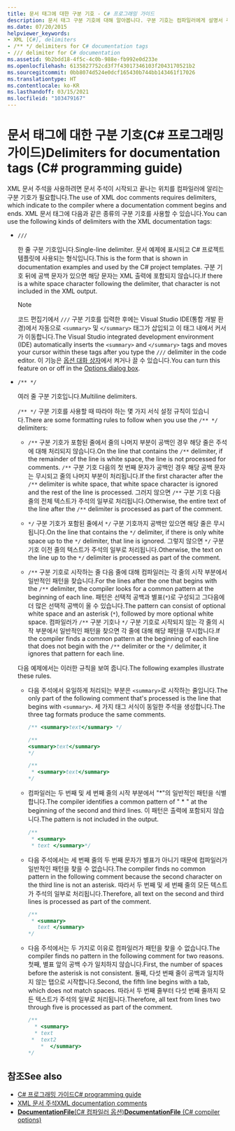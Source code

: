 ```yaml
---
title: 문서 태그에 대한 구분 기호 - C# 프로그래밍 가이드
description: 문서 태그 구분 기호에 대해 알아봅니다. 구분 기호는 컴파일러에게 설명서 주석을 시작하고 종료하는 위치를 나타냅니다.
ms.date: 07/20/2015
helpviewer_keywords:
- XML [C#], delimiters
- /** */ delimiters for C# documentation tags
- /// delimiter for C# documentation
ms.assetid: 9b2bdd18-4f5c-4c0b-988e-fb992e0d233e
ms.openlocfilehash: 6135827752cd3f7f43017346103f2043170521b2
ms.sourcegitcommit: 0bb8074d524e0dcf165430b744bb143461f17026
ms.translationtype: HT
ms.contentlocale: ko-KR
ms.lasthandoff: 03/15/2021
ms.locfileid: "103479167"
---
```

# <a name="delimiters-for-documentation-tags-c-programming-guide"></a><span data-ttu-id="3a48b-104">문서 태그에 대한 구분 기호(C# 프로그래밍 가이드)</span><span class="sxs-lookup"><span data-stu-id="3a48b-104">Delimiters for documentation tags (C# programming guide)</span></span>

<span data-ttu-id="3a48b-105">XML 문서 주석을 사용하려면 문서 주석이 시작되고 끝나는 위치를 컴파일러에 알리는 구분 기호가 필요합니다.</span><span class="sxs-lookup"><span data-stu-id="3a48b-105">The use of XML doc comments requires delimiters, which indicate to the compiler where a documentation comment begins and ends.</span></span> <span data-ttu-id="3a48b-106">XML 문서 태그에 다음과 같은 종류의 구분 기호를 사용할 수 있습니다.</span><span class="sxs-lookup"><span data-stu-id="3a48b-106">You can use the following kinds of delimiters with the XML documentation tags:</span></span>

- `///`

  <span data-ttu-id="3a48b-107">한 줄 구분 기호입니다.</span><span class="sxs-lookup"><span data-stu-id="3a48b-107">Single-line delimiter.</span></span> <span data-ttu-id="3a48b-108">문서 예제에 표시되고 C# 프로젝트 템플릿에 사용되는 형식입니다.</span><span class="sxs-lookup"><span data-stu-id="3a48b-108">This is the form that is shown in documentation examples and used by the C# project templates.</span></span> <span data-ttu-id="3a48b-109">구분 기호 뒤에 공백 문자가 있으면 해당 문자는 XML 출력에 포함되지 않습니다.</span><span class="sxs-lookup"><span data-stu-id="3a48b-109">If there is a white space character following the delimiter, that character is not included in the XML output.</span></span>

  > [!NOTE]
  > <span data-ttu-id="3a48b-110">코드 편집기에서 `///` 구분 기호를 입력한 후에는 Visual Studio IDE(통합 개발 환경)에서 자동으로 `<summary>` 및 `</summary>` 태그가 삽입되고 이 태그 내에서 커서가 이동합니다.</span><span class="sxs-lookup"><span data-stu-id="3a48b-110">The Visual Studio integrated development environment (IDE) automatically inserts the `<summary>` and `</summary>` tags and moves your cursor within these tags after you type the `///` delimiter in the code editor.</span></span> <span data-ttu-id="3a48b-111">이 기능은 [옵션 대화 상자](/visualstudio/ide/reference/options-text-editor-csharp-advanced)에서 켜거나 끌 수 있습니다.</span><span class="sxs-lookup"><span data-stu-id="3a48b-111">You can turn this feature on or off in the [Options dialog box](/visualstudio/ide/reference/options-text-editor-csharp-advanced).</span></span>
  
- `/** */`

  <span data-ttu-id="3a48b-112">여러 줄 구분 기호입니다.</span><span class="sxs-lookup"><span data-stu-id="3a48b-112">Multiline delimiters.</span></span>

  <span data-ttu-id="3a48b-113">`/** */` 구분 기호를 사용할 때 따라야 하는 몇 가지 서식 설정 규칙이 있습니다.</span><span class="sxs-lookup"><span data-stu-id="3a48b-113">There are some formatting rules to follow when you use the `/** */` delimiters:</span></span>
  
  - <span data-ttu-id="3a48b-114">`/**` 구분 기호가 포함된 줄에서 줄의 나머지 부분이 공백인 경우 해당 줄은 주석에 대해 처리되지 않습니다.</span><span class="sxs-lookup"><span data-stu-id="3a48b-114">On the line that contains the `/**` delimiter, if the remainder of the line is white space, the line is not processed for comments.</span></span> <span data-ttu-id="3a48b-115">`/**` 구분 기호 다음의 첫 번째 문자가 공백인 경우 해당 공백 문자는 무시되고 줄의 나머지 부분이 처리됩니다.</span><span class="sxs-lookup"><span data-stu-id="3a48b-115">If the first character after the `/**` delimiter is white space, that white space character is ignored and the rest of the line is processed.</span></span> <span data-ttu-id="3a48b-116">그러지 않으면 `/**` 구분 기호 다음 줄의 전체 텍스트가 주석의 일부로 처리됩니다.</span><span class="sxs-lookup"><span data-stu-id="3a48b-116">Otherwise, the entire text of the line after the `/**` delimiter is processed as part of the comment.</span></span>

  - <span data-ttu-id="3a48b-117">`*/` 구분 기호가 포함된 줄에서 `*/` 구분 기호까지 공백만 있으면 해당 줄은 무시됩니다.</span><span class="sxs-lookup"><span data-stu-id="3a48b-117">On the line that contains the `*/` delimiter, if there is only white space up to the `*/` delimiter, that line is ignored.</span></span> <span data-ttu-id="3a48b-118">그렇지 않으면 `*/` 구분 기호 이전 줄의 텍스트가 주석의 일부로 처리됩니다.</span><span class="sxs-lookup"><span data-stu-id="3a48b-118">Otherwise, the text on the line up to the `*/` delimiter is processed as part of the comment.</span></span>
  
  - <span data-ttu-id="3a48b-119">`/**` 구분 기호로 시작하는 줄 다음 줄에 대해 컴파일러는 각 줄의 시작 부분에서 일반적인 패턴을 찾습니다.</span><span class="sxs-lookup"><span data-stu-id="3a48b-119">For the lines after the one that begins with the `/**` delimiter, the compiler looks for a common pattern at the beginning of each line.</span></span> <span data-ttu-id="3a48b-120">패턴은 선택적 공백과 별표(`*`)로 구성되고 그다음에 더 많은 선택적 공백이 올 수 있습니다.</span><span class="sxs-lookup"><span data-stu-id="3a48b-120">The pattern can consist of optional white space and an asterisk (`*`), followed by more optional white space.</span></span> <span data-ttu-id="3a48b-121">컴파일러가 `/**` 구분 기호나 `*/` 구분 기호로 시작되지 않는 각 줄의 시작 부분에서 일반적인 패턴을 찾으면 각 줄에 대해 해당 패턴을 무시합니다.</span><span class="sxs-lookup"><span data-stu-id="3a48b-121">If the compiler finds a common pattern at the beginning of each line that does not begin with the `/**` delimiter or the `*/` delimiter, it ignores that pattern for each line.</span></span>

  <span data-ttu-id="3a48b-122">다음 예제에서는 이러한 규칙을 보여 줍니다.</span><span class="sxs-lookup"><span data-stu-id="3a48b-122">The following examples illustrate these rules.</span></span>

  - <span data-ttu-id="3a48b-123">다음 주석에서 유일하게 처리되는 부분은 `<summary>`로 시작하는 줄입니다.</span><span class="sxs-lookup"><span data-stu-id="3a48b-123">The only part of the following comment that's processed is the line that begins with `<summary>`.</span></span> <span data-ttu-id="3a48b-124">세 가지 태그 서식이 동일한 주석을 생성합니다.</span><span class="sxs-lookup"><span data-stu-id="3a48b-124">The three tag formats produce the same comments.</span></span>

    ```csharp
    /** <summary>text</summary> */

    /**
    <summary>text</summary>
    */

    /**
     * <summary>text</summary>
    */
    ```

  - <span data-ttu-id="3a48b-125">컴파일러는 두 번째 및 세 번째 줄의 시작 부분에서 "\*"의 일반적인 패턴을 식별합니다.</span><span class="sxs-lookup"><span data-stu-id="3a48b-125">The compiler identifies a common pattern of " \* " at the beginning of the second and third lines.</span></span> <span data-ttu-id="3a48b-126">이 패턴은 출력에 포함되지 않습니다.</span><span class="sxs-lookup"><span data-stu-id="3a48b-126">The pattern is not included in the output.</span></span>

    ```csharp
    /**
     * <summary>
     * text </summary>*/
    ```

  - <span data-ttu-id="3a48b-127">다음 주석에서는 세 번째 줄의 두 번째 문자가 별표가 아니기 때문에 컴파일러가 일반적인 패턴을 찾을 수 없습니다.</span><span class="sxs-lookup"><span data-stu-id="3a48b-127">The compiler finds no common pattern in the following comment because the second character on the third line is not an asterisk.</span></span> <span data-ttu-id="3a48b-128">따라서 두 번째 및 세 번째 줄의 모든 텍스트가 주석의 일부로 처리됩니다.</span><span class="sxs-lookup"><span data-stu-id="3a48b-128">Therefore, all text on the second and third lines is processed as part of the comment.</span></span>

    ```csharp
    /**
     * <summary>
       text </summary>
    */
    ```

  - <span data-ttu-id="3a48b-129">다음 주석에서는 두 가지로 이유로 컴파일러가 패턴을 찾을 수 없습니다.</span><span class="sxs-lookup"><span data-stu-id="3a48b-129">The compiler finds no pattern in the following comment for two reasons.</span></span> <span data-ttu-id="3a48b-130">첫째, 별표 앞의 공백 수가 일치하지 않습니다.</span><span class="sxs-lookup"><span data-stu-id="3a48b-130">First, the number of spaces before the asterisk is not consistent.</span></span> <span data-ttu-id="3a48b-131">둘째, 다섯 번째 줄이 공백과 일치하지 않는 탭으로 시작합니다.</span><span class="sxs-lookup"><span data-stu-id="3a48b-131">Second, the fifth line begins with a tab, which does not match spaces.</span></span> <span data-ttu-id="3a48b-132">따라서 두 번째 줄부터 다섯 번째 줄까지 모든 텍스트가 주석의 일부로 처리됩니다.</span><span class="sxs-lookup"><span data-stu-id="3a48b-132">Therefore, all text from lines two through five is processed as part of the comment.</span></span>

    <!-- markdownlint-disable MD010 -->
    ```csharp
    /**
      * <summary>
      * text
     *  text2
        *  </summary>
    */
    ```
    <!-- markdownlint-enable MD010 -->

## <a name="see-also"></a><span data-ttu-id="3a48b-133">참조</span><span class="sxs-lookup"><span data-stu-id="3a48b-133">See also</span></span>

- [<span data-ttu-id="3a48b-134">C# 프로그래밍 가이드</span><span class="sxs-lookup"><span data-stu-id="3a48b-134">C# programming guide</span></span>](../index.md)
- [<span data-ttu-id="3a48b-135">XML 문서 주석</span><span class="sxs-lookup"><span data-stu-id="3a48b-135">XML documentation comments</span></span>](./index.md)
- [<span data-ttu-id="3a48b-136">**DocumentationFile**(C# 컴파일러 옵션)</span><span class="sxs-lookup"><span data-stu-id="3a48b-136">**DocumentationFile** (C# compiler options)</span></span>](../../language-reference/compiler-options/output.md#documentationfile)
